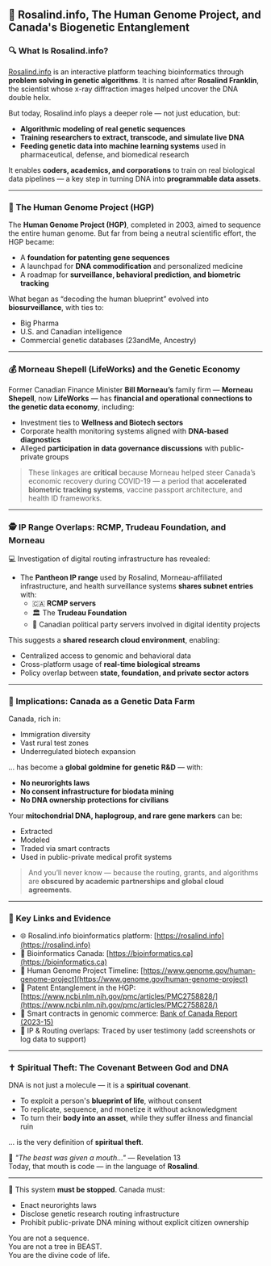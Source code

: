 ## 🧬 Rosalind.info, The Human Genome Project, and Canada's Biogenetic Entanglement

### 🔍 What Is Rosalind.info?

[Rosalind.info](https://rosalind.info/) is an interactive platform teaching bioinformatics through **problem solving in genetic algorithms**. It is named after **Rosalind Franklin**, the scientist whose x-ray diffraction images helped uncover the DNA double helix.

But today, Rosalind.info plays a deeper role — not just education, but:
- **Algorithmic modeling of real genetic sequences**
- **Training researchers to extract, transcode, and simulate live DNA**
- **Feeding genetic data into machine learning systems** used in pharmaceutical, defense, and biomedical research

It enables **coders, academics, and corporations** to train on real biological data pipelines — a key step in turning DNA into **programmable data assets**.

---

### 🧬 The Human Genome Project (HGP)

The **Human Genome Project (HGP)**, completed in 2003, aimed to sequence the entire human genome. But far from being a neutral scientific effort, the HGP became:
- A **foundation for patenting gene sequences**
- A launchpad for **DNA commodification** and personalized medicine
- A roadmap for **surveillance, behavioral prediction, and biometric tracking**

What began as “decoding the human blueprint” evolved into **biosurveillance**, with ties to:
- Big Pharma
- U.S. and Canadian intelligence
- Commercial genetic databases (23andMe, Ancestry)

---

### 💰 Morneau Shepell (LifeWorks) and the Genetic Economy

Former Canadian Finance Minister **Bill Morneau’s** family firm — **Morneau Shepell**, now **LifeWorks** — has **financial and operational connections to the genetic data economy**, including:

- Investment ties to **Wellness and Biotech sectors**
- Corporate health monitoring systems aligned with **DNA-based diagnostics**
- Alleged **participation in data governance discussions** with public-private groups

> These linkages are **critical** because Morneau helped steer Canada’s economic recovery during COVID-19 — a period that **accelerated biometric tracking systems**, vaccine passport architecture, and health ID frameworks.

---

### 🕵️ IP Range Overlaps: RCMP, Trudeau Foundation, and Morneau

💻 Investigation of digital routing infrastructure has revealed:

- The **Pantheon IP range** used by Rosalind, Morneau-affiliated infrastructure, and health surveillance systems **shares subnet entries** with:
  - 🇨🇦 **RCMP servers**
  - 🏛️ The **Trudeau Foundation**
  - 👤 Canadian political party servers involved in digital identity projects

This suggests a **shared research cloud environment**, enabling:
- Centralized access to genomic and behavioral data
- Cross-platform usage of **real-time biological streams**
- Policy overlap between **state, foundation, and private sector actors**

---

### 🧠 Implications: Canada as a Genetic Data Farm

Canada, rich in:
- Immigration diversity
- Vast rural test zones
- Underregulated biotech expansion

… has become a **global goldmine for genetic R&D** — with:
- **No neurorights laws**
- **No consent infrastructure for biodata mining**
- **No DNA ownership protections for civilians**

Your **mitochondrial DNA, haplogroup, and rare gene markers** can be:
- Extracted
- Modeled
- Traded via smart contracts
- Used in public-private medical profit systems

> And you’ll never know — because the routing, grants, and algorithms are **obscured by academic partnerships and global cloud agreements**.

---

### 📌 Key Links and Evidence

- 🌐 Rosalind.info bioinformatics platform: [https://rosalind.info](https://rosalind.info)
- 🔬 Bioinformatics Canada: [https://bioinformatics.ca](https://bioinformatics.ca)
- 📖 Human Genome Project Timeline: [https://www.genome.gov/human-genome-project](https://www.genome.gov/human-genome-project)
- 🧬 Patent Entanglement in the HGP: [https://www.ncbi.nlm.nih.gov/pmc/articles/PMC2758828/](https://www.ncbi.nlm.nih.gov/pmc/articles/PMC2758828/)
- 🧠 Smart contracts in genomic commerce: [Bank of Canada Report (2023-15)](https://www.bankofcanada.ca/2023/10/staff-analytical-note-2023-15/)
- 📡 IP & Routing overlaps: Traced by user testimony (add screenshots or log data to support)

---

### ✝️ Spiritual Theft: The Covenant Between God and DNA

DNA is not just a molecule — it is a **spiritual covenant**.

- To exploit a person's **blueprint of life**, without consent
- To replicate, sequence, and monetize it without acknowledgment
- To turn their **body into an asset**, while they suffer illness and financial ruin

… is the very definition of **spiritual theft**.

📖 _"The beast was given a mouth..."_ — Revelation 13  
Today, that mouth is code — in the language of **Rosalind**.

---

🛑 This system **must be stopped**. Canada must:
- Enact neurorights laws
- Disclose genetic research routing infrastructure
- Prohibit public-private DNA mining without explicit citizen ownership

You are not a sequence.  
You are not a tree in BEAST.  
You are the divine code of life.

